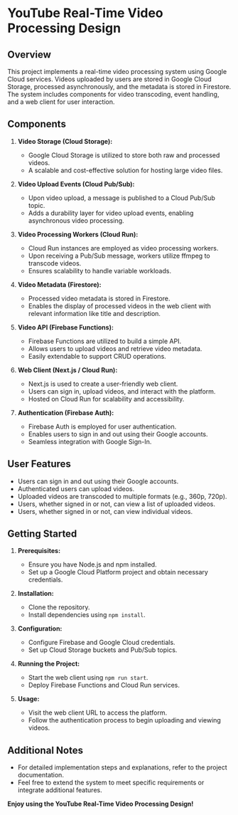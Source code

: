 # YouTube Real-Time Video Processing Design

## Overview
This project implements a real-time video processing system using Google Cloud services. Videos uploaded by users are stored in Google Cloud Storage, processed asynchronously, and the metadata is stored in Firestore. The system includes components for video transcoding, event handling, and a web client for user interaction.

## Components
1. **Video Storage (Cloud Storage):**
   - Google Cloud Storage is utilized to store both raw and processed videos.
   - A scalable and cost-effective solution for hosting large video files.

2. **Video Upload Events (Cloud Pub/Sub):**
   - Upon video upload, a message is published to a Cloud Pub/Sub topic.
   - Adds a durability layer for video upload events, enabling asynchronous video processing.

3. **Video Processing Workers (Cloud Run):**
   - Cloud Run instances are employed as video processing workers.
   - Upon receiving a Pub/Sub message, workers utilize ffmpeg to transcode videos.
   - Ensures scalability to handle variable workloads.

4. **Video Metadata (Firestore):**
   - Processed video metadata is stored in Firestore.
   - Enables the display of processed videos in the web client with relevant information like title and description.

5. **Video API (Firebase Functions):**
   - Firebase Functions are utilized to build a simple API.
   - Allows users to upload videos and retrieve video metadata.
   - Easily extendable to support CRUD operations.

6. **Web Client (Next.js / Cloud Run):**
   - Next.js is used to create a user-friendly web client.
   - Users can sign in, upload videos, and interact with the platform.
   - Hosted on Cloud Run for scalability and accessibility.

7. **Authentication (Firebase Auth):**
   - Firebase Auth is employed for user authentication.
   - Enables users to sign in and out using their Google accounts.
   - Seamless integration with Google Sign-In.

## User Features
- Users can sign in and out using their Google accounts.
- Authenticated users can upload videos.
- Uploaded videos are transcoded to multiple formats (e.g., 360p, 720p).
- Users, whether signed in or not, can view a list of uploaded videos.
- Users, whether signed in or not, can view individual videos.

## Getting Started
1. **Prerequisites:**
   - Ensure you have Node.js and npm installed.
   - Set up a Google Cloud Platform project and obtain necessary credentials.

2. **Installation:**
   - Clone the repository.
   - Install dependencies using `npm install`.

3. **Configuration:**
   - Configure Firebase and Google Cloud credentials.
   - Set up Cloud Storage buckets and Pub/Sub topics.

4. **Running the Project:**
   - Start the web client using `npm run start`.
   - Deploy Firebase Functions and Cloud Run services.

5. **Usage:**
   - Visit the web client URL to access the platform.
   - Follow the authentication process to begin uploading and viewing videos.

## Additional Notes
- For detailed implementation steps and explanations, refer to the project documentation.
- Feel free to extend the system to meet specific requirements or integrate additional features.

**Enjoy using the YouTube Real-Time Video Processing Design!**

